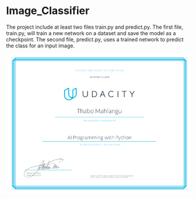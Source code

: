 # Image_Classifier
The project  include at least two files train.py and predict.py. The first file, train.py, will train a new network on a dataset and save the model as a checkpoint. The second file, predict.py, uses a trained network to predict the class for an input image. 

![Certification](https://github.com/Thibos/Image_Classifier/blob/master/certificate.PNG)

